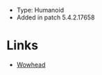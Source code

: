 - Type: Humanoid
- Added in patch 5.4.2.17658

# Links

- [Wowhead](https://www.wowhead.com/npc=53828/darrens-test-npc)